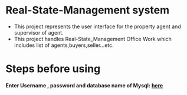 # Real-State-Management system
<ul>
<li>This project represents the user interface for the property agent and supervisor of agent.</li>
<li>This project handles Real-State_Management Office Work which includes list of agents,buyers,seller...etc.</li>
</ul>


# Steps before using
#### Enter Username , password and database name of Mysql: [here](https://github.com/grandeur-dev/RealStateManangement/blob/main/connection/connection.js)
